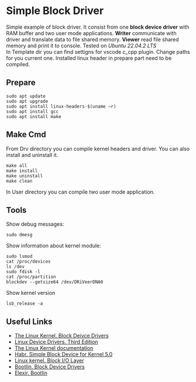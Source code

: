 # Simple Block Driver

Simple example of block driver. It consist from one **block device driver** with RAM buffer and two user mode applications. **Writer** communicate with driver and translate data to file shared memory. **Viewer** read file shared memory and print it to console. Tested on *Ubuntu 22.04.2 LTS* \
In Template dir you can find settigns for vscode c_cpp plugin. Change paths for you current one. Installed linux header in prepare part need to be compiled.

## Prepare
```console
sudo apt update
sudo apt upgrade
sudo apt install linux-headers-$(uname –r)
sudo apt install gcc
sudo apt install make
```
## Make Cmd
From Drv directory you can compile kernel headers and driver. You can also install and uninstall it.
```console
make all
make install
make uninstall
make clean
```
In User directory you can compile two user mode application.

## Tools
Show debug messages:
```console
sudo dmesg
```
Show information about kernel module:
```console
sudo lsmod
cat /proc/devices
ls /dev
sudo fdisk -l
cat /proc/partition
blockdev --getsize64 /dev/DRiVeerDNA0
```

Show kernel version
```
lsb_release -a
```

## Useful Links

* [The Linux Kernel. Block Deivce Drivers](https://linux-kernel-labs.github.io/refs/heads/master/labs/block_device_drivers.html)
* [Linux Device Drivers. Third Edition](https://bootlin.com/doc/books/ldd3.pdf)
* [The Linux Kernel documentation](https://www.kernel.org/doc/html/latest/)
* [Habr. Simple Block Device for Kernel 5.0](https://habr.com/ru/companies/veeam/articles/446148/)
* [Linux kernel. Block I/O Layer](https://www.cs.cornell.edu/courses/cs4410/2021fa/assets/material/lecture24_blk_layer.pdf)
* [Bootlin. Block Device Drivers](https://bootlin.com/doc/legacy/block-drivers/block_drivers.pdf)
* [Elexir. Bootlin](https://elixir.bootlin.com/)